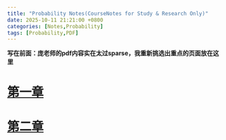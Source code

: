 ```yaml
---
title: "Probability Notes(CourseNotes for Study & Research Only)"
date: 2025-10-11 21:21:00 +0800
categories: [Notes,Probability]  
tags: [Probability,PDF]
---
```


**写在前面：庞老师的pdf内容实在太过sparse，我重新挑选出重点的页面放在这里**

# [第一章](/assets/file/概率论第一章.pdf)

# [第二章](/assets/file/概率论第二章（Uncomplete）.pdf)